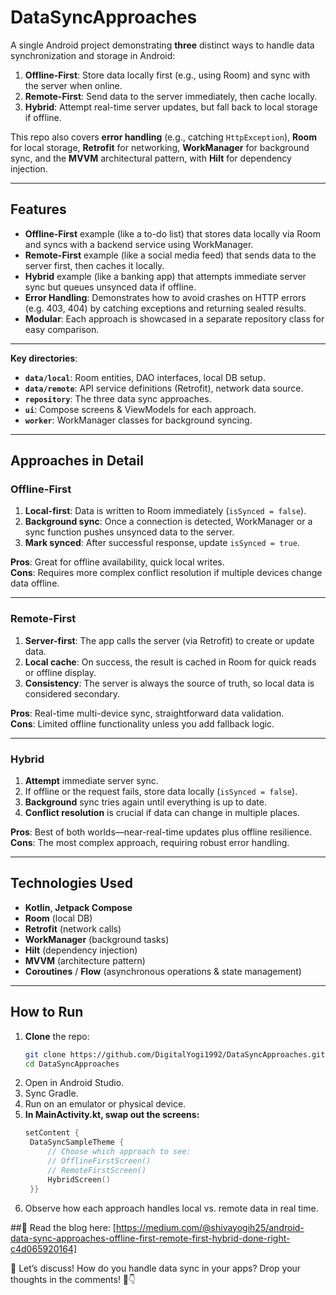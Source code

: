 # DataSyncApproaches

A single Android project demonstrating **three** distinct ways to handle data synchronization and storage in Android:

1. **Offline-First**: Store data locally first (e.g., using Room) and sync with the server when online.  
2. **Remote-First**: Send data to the server immediately, then cache locally.  
3. **Hybrid**: Attempt real-time server updates, but fall back to local storage if offline.

This repo also covers **error handling** (e.g., catching `HttpException`), **Room** for local storage, **Retrofit** for networking, **WorkManager** for background sync, and the **MVVM** architectural pattern, with **Hilt** for dependency injection.

---

## Features

- **Offline-First** example (like a to-do list) that stores data locally via Room and syncs with a backend service using WorkManager.  
- **Remote-First** example (like a social media feed) that sends data to the server first, then caches it locally.  
- **Hybrid** example (like a banking app) that attempts immediate server sync but queues unsynced data if offline.  
- **Error Handling**: Demonstrates how to avoid crashes on HTTP errors (e.g. 403, 404) by catching exceptions and returning sealed results.  
- **Modular**: Each approach is showcased in a separate repository class for easy comparison.

---

 
**Key directories**:
- **`data/local`**: Room entities, DAO interfaces, local DB setup.  
- **`data/remote`**: API service definitions (Retrofit), network data source.  
- **`repository`**: The three data sync approaches.  
- **`ui`**: Compose screens & ViewModels for each approach.  
- **`worker`**: WorkManager classes for background syncing.

---

## Approaches in Detail

### Offline-First

1. **Local-first**: Data is written to Room immediately (`isSynced = false`).  
2. **Background sync**: Once a connection is detected, WorkManager or a sync function pushes unsynced data to the server.  
3. **Mark synced**: After successful response, update `isSynced = true`.

**Pros**: Great for offline availability, quick local writes.  
**Cons**: Requires more complex conflict resolution if multiple devices change data offline.

---

### Remote-First

1. **Server-first**: The app calls the server (via Retrofit) to create or update data.  
2. **Local cache**: On success, the result is cached in Room for quick reads or offline display.  
3. **Consistency**: The server is always the source of truth, so local data is considered secondary.

**Pros**: Real-time multi-device sync, straightforward data validation.  
**Cons**: Limited offline functionality unless you add fallback logic.

---

### Hybrid

1. **Attempt** immediate server sync.  
2. If offline or the request fails, store data locally (`isSynced = false`).  
3. **Background** sync tries again until everything is up to date.  
4. **Conflict resolution** is crucial if data can change in multiple places.

**Pros**: Best of both worlds—near-real-time updates plus offline resilience.  
**Cons**: The most complex approach, requiring robust error handling.

---

## Technologies Used

- **Kotlin**, **Jetpack Compose**  
- **Room** (local DB)  
- **Retrofit** (network calls)  
- **WorkManager** (background tasks)  
- **Hilt** (dependency injection)  
- **MVVM** (architecture pattern)  
- **Coroutines** / **Flow** (asynchronous operations & state management)

---

## How to Run

1. **Clone** the repo:
   ```bash
   git clone https://github.com/DigitalYogi1992/DataSyncApproaches.git
   cd DataSyncApproaches

2. Open in Android Studio.
3. Sync Gradle.
4. Run on an emulator or physical device.
5. **In MainActivity.kt, swap out the screens:** 
   ```Kotlin
   setContent {
    DataSyncSampleTheme {
        // Choose which approach to see:
        // OfflineFirstScreen()
        // RemoteFirstScreen()
        HybridScreen()
    }}


6. Observe how each approach handles local vs. remote data in real time.


##📌 Read the blog here: [https://medium.com/@shivayogih25/android-data-sync-approaches-offline-first-remote-first-hybrid-done-right-c4d065920164]

🔗 Let’s discuss! How do you handle data sync in your apps? Drop your thoughts in the comments! 💬👇
 

